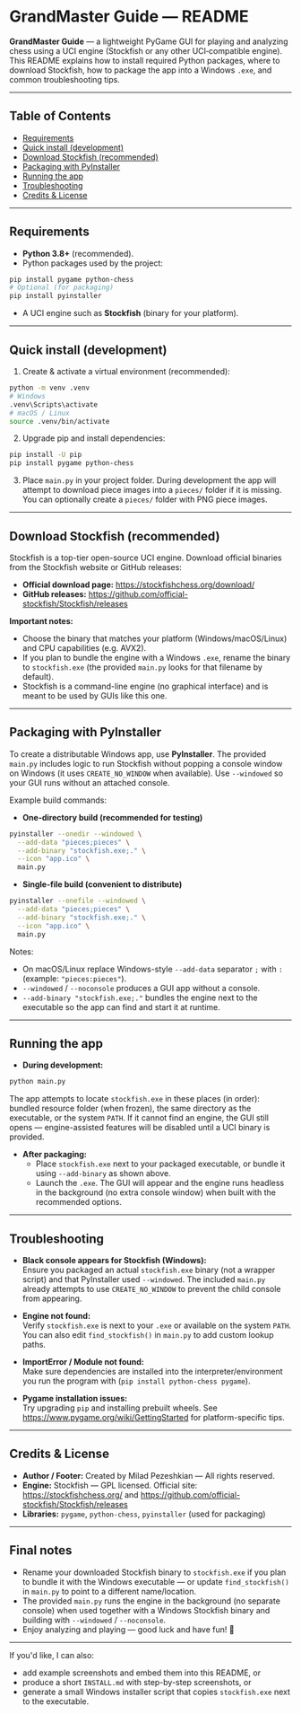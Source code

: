 # GrandMaster Guide — README

**GrandMaster Guide** — a lightweight PyGame GUI for playing and analyzing chess using a UCI engine (Stockfish or any other UCI‑compatible engine).  
This README explains how to install required Python packages, where to download Stockfish, how to package the app into a Windows `.exe`, and common troubleshooting tips.

---

## Table of Contents
- [Requirements](#requirements)  
- [Quick install (development)](#quick-install-development)  
- [Download Stockfish (recommended)](#download-stockfish-recommended)  
- [Packaging with PyInstaller](#packaging-with-pyinstaller)  
- [Running the app](#running-the-app)  
- [Troubleshooting](#troubleshooting)  
- [Credits & License](#credits--license)

---

## Requirements

- **Python 3.8+** (recommended).  
- Python packages used by the project:

```bash
pip install pygame python-chess
# Optional (for packaging)
pip install pyinstaller
```

- A UCI engine such as **Stockfish** (binary for your platform).

---

## Quick install (development)

1. Create & activate a virtual environment (recommended):

```bash
python -m venv .venv
# Windows
.venv\Scripts\activate
# macOS / Linux
source .venv/bin/activate
```

2. Upgrade pip and install dependencies:

```bash
pip install -U pip
pip install pygame python-chess
```

3. Place `main.py` in your project folder. During development the app will attempt to download piece images into a `pieces/` folder if it is missing. You can optionally create a `pieces/` folder with PNG piece images.

---

## Download Stockfish (recommended)

Stockfish is a top-tier open-source UCI engine. Download official binaries from the Stockfish website or GitHub releases:

- **Official download page:** https://stockfishchess.org/download/  
- **GitHub releases:** https://github.com/official-stockfish/Stockfish/releases

**Important notes:**
- Choose the binary that matches your platform (Windows/macOS/Linux) and CPU capabilities (e.g. AVX2).  
- If you plan to bundle the engine with a Windows `.exe`, rename the binary to `stockfish.exe` (the provided `main.py` looks for that filename by default).  
- Stockfish is a command-line engine (no graphical interface) and is meant to be used by GUIs like this one.

---

## Packaging with PyInstaller

To create a distributable Windows app, use **PyInstaller**. The provided `main.py` includes logic to run Stockfish without popping a console window on Windows (it uses `CREATE_NO_WINDOW` when available). Use `--windowed` so your GUI runs without an attached console.

Example build commands:

- **One-directory build (recommended for testing)**

```bash
pyinstaller --onedir --windowed \
  --add-data "pieces;pieces" \
  --add-binary "stockfish.exe;." \
  --icon "app.ico" \
  main.py
```

- **Single-file build (convenient to distribute)**

```bash
pyinstaller --onefile --windowed \
  --add-data "pieces;pieces" \
  --add-binary "stockfish.exe;." \
  --icon "app.ico" \
  main.py
```

Notes:
- On macOS/Linux replace Windows-style `--add-data` separator `;` with `:` (example: `"pieces:pieces"`).  
- `--windowed` / `--noconsole` produces a GUI app without a console.  
- `--add-binary "stockfish.exe;."` bundles the engine next to the executable so the app can find and start it at runtime.

---

## Running the app

- **During development:**

```bash
python main.py
```

The app attempts to locate `stockfish.exe` in these places (in order): bundled resource folder (when frozen), the same directory as the executable, or the system `PATH`. If it cannot find an engine, the GUI still opens — engine-assisted features will be disabled until a UCI binary is provided.

- **After packaging:**
  - Place `stockfish.exe` next to your packaged executable, or bundle it using `--add-binary` as shown above.
  - Launch the `.exe`. The GUI will appear and the engine runs headless in the background (no extra console window) when built with the recommended options.

---

## Troubleshooting

- **Black console appears for Stockfish (Windows):**  
  Ensure you packaged an actual `stockfish.exe` binary (not a wrapper script) and that PyInstaller used `--windowed`. The included `main.py` already attempts to use `CREATE_NO_WINDOW` to prevent the child console from appearing.

- **Engine not found:**  
  Verify `stockfish.exe` is next to your `.exe` or available on the system `PATH`. You can also edit `find_stockfish()` in `main.py` to add custom lookup paths.

- **ImportError / Module not found:**  
  Make sure dependencies are installed into the interpreter/environment you run the program with (`pip install python-chess pygame`).

- **Pygame installation issues:**  
  Try upgrading `pip` and installing prebuilt wheels. See https://www.pygame.org/wiki/GettingStarted for platform-specific tips.

---

## Credits & License

- **Author / Footer:** Created by Milad Pezeshkian — All rights reserved.  
- **Engine:** Stockfish — GPL licensed. Official site: https://stockfishchess.org/ and https://github.com/official-stockfish/Stockfish/releases  
- **Libraries:** `pygame`, `python-chess`, `pyinstaller` (used for packaging)

---

## Final notes

- Rename your downloaded Stockfish binary to `stockfish.exe` if you plan to bundle it with the Windows executable — or update `find_stockfish()` in `main.py` to point to a different name/location.  
- The provided `main.py` runs the engine in the background (no separate console) when used together with a Windows Stockfish binary and building with `--windowed` / `--noconsole`.  
- Enjoy analyzing and playing — good luck and have fun! 🎯

---

If you'd like, I can also:
- add example screenshots and embed them into this README, or  
- produce a short `INSTALL.md` with step-by-step screenshots, or  
- generate a small Windows installer script that copies `stockfish.exe` next to the executable.
